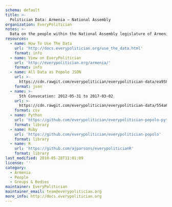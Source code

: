 ```yaml
---
schema: default
title: >-
  Politician Data: Armenia — National Assembly
organization: EveryPolitician
notes: >-
  Data on the people within the National Assembly legislature of Armenia.
resources:
  - name: How To Use The Data
    url: 'http://docs.everypolitician.org/use_the_data.html'
    format: info
  - name: View on EveryPolitician
    url: 'http://everypolitician.org/armenia/'
    format: info
  - name: All Data as Popolo JSON
    url: >-
      https://cdn.rawgit.com/everypolitician/everypolitician-data/ea9580e33d03f6403823320eb81e30d14946f2d1/data/Armenia/Assembly/ep-popolo-v1.0.json
    format: json
  - name: >-
      5th Convocation: 2012-05-31 to 2017-03-02
    url: >-
      https://cdn.rawgit.com/everypolitician/everypolitician-data/554a6cb306153130ac5558e4c015471d63e57cb7/data/Armenia/Assembly/term-5.csv
    format: csv
  - name: Python
    url: 'https://github.com/everypolitician/everypolitician-popolo-python'
    format: library
  - name: Ruby
    url: 'https://github.com/everypolitician/everypolitician-popolo'
    format: library
  - name: R
    url: 'https://github.com/ajparsons/everypoliticianR'
    format: library
last_modified: 2018-05-28T11:01:09
license: ''
category:
  - Armenia
  - People
  - Groups & Bodies
maintainer: EveryPolitician
maintainer_email: team@everypolitician.org
more_info: http://docs.everypolitician.org
---
```

